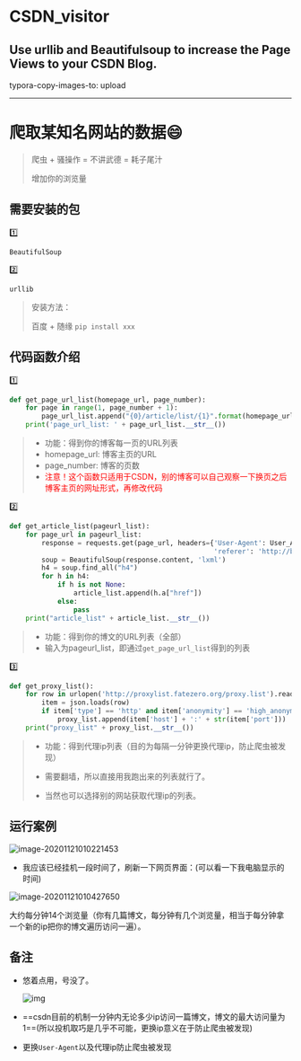 # CSDN_visitor
Use urllib and Beautifulsoup to increase the Page Views to your CSDN Blog.
---
typora-copy-images-to: upload

---

# 爬取某知名网站的数据:smile:

> 爬虫 + 骚操作 = 不讲武德 = 耗子尾汁
>
> 增加你的浏览量

## 需要安装的包

:one:

```
BeautifulSoup
```

:two:

```
urllib
```

>安装方法：
>
>百度 + 随缘 `pip install xxx`

## 代码函数介绍

:one: 

```python
def get_page_url_list(homepage_url, page_number):
    for page in range(1, page_number + 1):
        page_url_list.append("{0}/article/list/{1}".format(homepage_url, page))
    print('page_url_list: ' + page_url_list.__str__())
```

> + 功能：得到你的博客每一页的URL列表
> + homepage_url: 博客主页的URL
> + page_number: 博客的页数
> + <font color="red">注意！这个函数只适用于CSDN，别的博客可以自己观察一下换页之后博客主页的网址形式，再修改代码</font>

:two:

```python
def get_article_list(pageurl_list):
    for page_url in pageurl_list:
        response = requests.get(page_url, headers={'User-Agent': User_Agent[random.randint(0, len(User_Agent) - 1)],
                                                   'referer': 'http://blog.csdn.net'})
        soup = BeautifulSoup(response.content, 'lxml')
        h4 = soup.find_all("h4")
        for h in h4:
            if h is not None:
                article_list.append(h.a["href"])
            else:
                pass
    print("article_list" + article_list.__str__())
```

>+ 功能：得到你的博文的URL列表（全部）
>+ 输入为pageurl_list，即通过`get_page_url_list`得到的列表

:three:

```python
def get_proxy_list():
    for row in urlopen('http://proxylist.fatezero.org/proxy.list').readlines():
        item = json.loads(row)
        if item['type'] == 'http' and item['anonymity'] == 'high_anonymous' and item['response_time'] < 7:
            proxy_list.append(item['host'] + ':' + str(item['port']))
    print("proxy_list" + proxy_list.__str__())
```

>+ 功能：得到代理ip列表（目的为每隔一分钟更换代理ip，防止爬虫被发现）
>
>+ 需要翻墙，所以直接用我跑出来的列表就行了。
>+ 当然也可以选择别的网站获取代理ip的列表。

## 运行案例

![image-20201121010221453](https://sadhorse.oss-cn-beijing.aliyuncs.com/img/image-20201121010221453.png)

+ 我应该已经挂机一段时间了，刷新一下网页界面：(可以看一下我电脑显示的时间)

![image-20201121010427650](https://sadhorse.oss-cn-beijing.aliyuncs.com/img/image-20201121010427650.png)

大约每分钟14个浏览量（你有几篇博文，每分钟有几个浏览量，相当于每分钟拿一个新的ip把你的博文遍历访问一遍）。

## 备注

+ 悠着点用，号没了。

  ![img](https://ss0.bdstatic.com/94oJfD_bAAcT8t7mm9GUKT-xh_/timg?image&quality=100&size=b4000_4000&sec=1605890594&di=46daf93ea23b24c7518bfe4d4fc260bf&src=http://inews.gtimg.com/newsapp_match/0/12783349968/0)

+ ==csdn目前的机制一分钟内无论多少ip访问一篇博文，博文的最大访问量为1==(所以投机取巧是几乎不可能，更换ip意义在于防止爬虫被发现)

+ 更换`User-Agent`以及代理ip防止爬虫被发现

